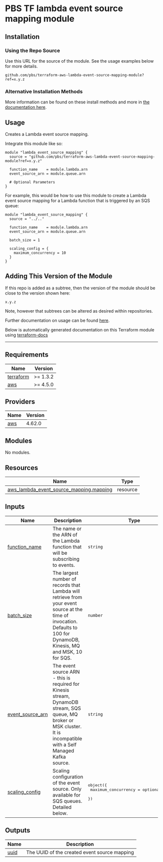 # PBS TF lambda event source mapping module

## Installation

### Using the Repo Source

Use this URL for the source of the module. See the usage examples below for more details.

```hcl
github.com/pbs/terraform-aws-lambda-event-source-mapping-module?ref=x.y.z
```

### Alternative Installation Methods

More information can be found on these install methods and more in [the documentation here](./docs/general/install).

## Usage

Creates a Lambda event source mapping.

Integrate this module like so:

```hcl
module "lambda_event_source_mapping" {
  source = "github.com/pbs/terraform-aws-lambda-event-source-mapping-module?ref=x.y.z"

  function_name    = module.lambda.arn
  event_source_arn = module.queue.arn

  # Optional Parameters
}
```

For example, this would be how to use this module to create a Lambda event source mapping for a Lambda function that is triggered by an SQS queue:

```hcl
module "lambda_event_source_mapping" {
  source = "../.."

  function_name    = module.lambda.arn
  event_source_arn = module.queue.arn

  batch_size = 1

  scaling_config = {
    maximum_concurrency = 10
  }
}
```

## Adding This Version of the Module

If this repo is added as a subtree, then the version of the module should be close to the version shown here:

`x.y.z`

Note, however that subtrees can be altered as desired within repositories.

Further documentation on usage can be found [here](./docs).

Below is automatically generated documentation on this Terraform module using [terraform-docs][terraform-docs]

---

[terraform-docs]: https://github.com/terraform-docs/terraform-docs

## Requirements

| Name | Version |
|------|---------|
| <a name="requirement_terraform"></a> [terraform](#requirement\_terraform) | >= 1.3.2 |
| <a name="requirement_aws"></a> [aws](#requirement\_aws) | >= 4.5.0 |

## Providers

| Name | Version |
|------|---------|
| <a name="provider_aws"></a> [aws](#provider\_aws) | 4.62.0 |

## Modules

No modules.

## Resources

| Name | Type |
|------|------|
| [aws_lambda_event_source_mapping.mapping](https://registry.terraform.io/providers/hashicorp/aws/latest/docs/resources/lambda_event_source_mapping) | resource |

## Inputs

| Name | Description | Type | Default | Required |
|------|-------------|------|---------|:--------:|
| <a name="input_function_name"></a> [function\_name](#input\_function\_name) | The name or the ARN of the Lambda function that will be subscribing to events. | `string` | n/a | yes |
| <a name="input_batch_size"></a> [batch\_size](#input\_batch\_size) | The largest number of records that Lambda will retrieve from your event source at the time of invocation. Defaults to 100 for DynamoDB, Kinesis, MQ and MSK, 10 for SQS. | `number` | `null` | no |
| <a name="input_event_source_arn"></a> [event\_source\_arn](#input\_event\_source\_arn) | The event source ARN - this is required for Kinesis stream, DynamoDB stream, SQS queue, MQ broker or MSK cluster. It is incompatible with a Self Managed Kafka source. | `string` | `null` | no |
| <a name="input_scaling_config"></a> [scaling\_config](#input\_scaling\_config) | Scaling configuration of the event source. Only available for SQS queues. Detailed below. | <pre>object({<br>    maximum_concurrency = optional(number)<br>  })</pre> | `null` | no |

## Outputs

| Name | Description |
|------|-------------|
| <a name="output_uuid"></a> [uuid](#output\_uuid) | The UUID of the created event source mapping |

